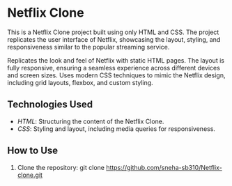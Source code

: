 # Netflix Clone

This is a Netflix Clone project built using only HTML and CSS. The project replicates the user interface of Netflix, showcasing the layout, styling, and responsiveness similar to the popular streaming service.

Replicates the look and feel of Netflix with static HTML pages.
The layout is fully responsive, ensuring a seamless experience across different devices and screen sizes.
Uses modern CSS techniques to mimic the Netflix design, including grid layouts, flexbox, and custom styling.

## Technologies Used

- *HTML*: Structuring the content of the Netflix Clone.
- *CSS*: Styling and layout, including media queries for responsiveness.

## How to Use

1. Clone the repository:
   git clone https://github.com/sneha-sb310/Netflix-clone.git
